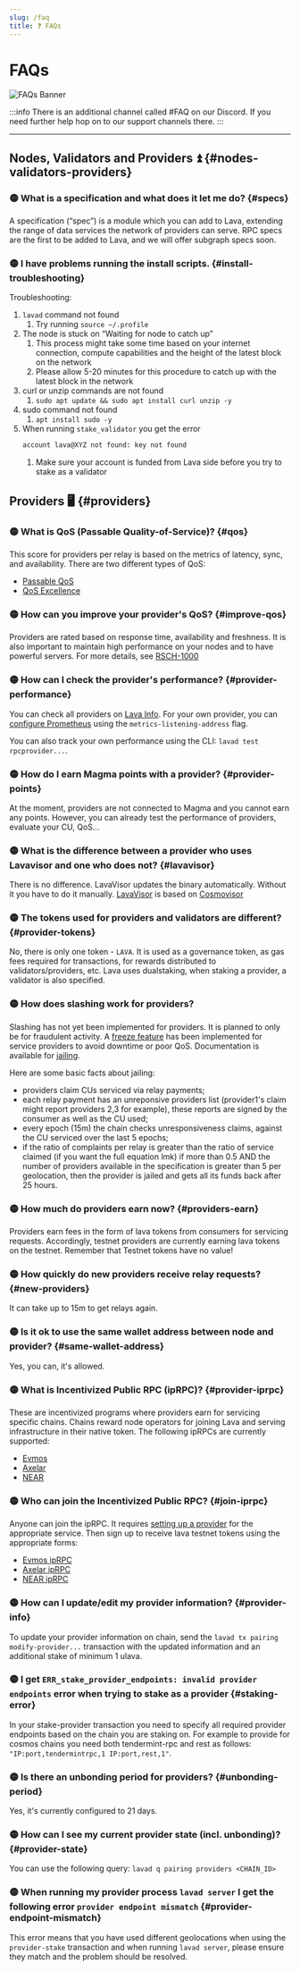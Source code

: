 ```yaml
---
slug: /faq
title: ❓ FAQs 
---
```


# FAQs

![FAQs Banner](/img/banner/FAQs.jpg)

:::info
There is an additional channel called #FAQ on our Discord. If you need further help hop on to our support channels there.
:::

<hr />

## Nodes, Validators and Providers ⏫ {#nodes-validators-providers}

### 🟡  What is a specification and what does it let me do? {#specs}
A specification (“spec”) is a module which you can add to Lava, extending the range of data services the network of providers can serve. RPC specs are the first to be added to Lava, and we will offer subgraph specs soon.


### 🟡 I have problems running the install scripts. {#install-troubleshooting}

Troubleshooting:

1. `lavad` command not found
    1. Try running `source ~/.profile`
2. The node is stuck on “Waiting for node to catch up”
    1. This process might take some time based on your internet connection, compute capabilities and the height of the latest block on the network
    2. Please allow 5-20 minutes for this procedure to catch up with the latest block in the network
3. curl or unzip commands are not found
    1. `sudo apt update && sudo apt install curl unzip -y`
4. sudo command not found
    1. `apt install sudo -y`
5. When running `stake_validator` you get the error
    ```bash
    account lava@XYZ not found: key not found
    ```
    1. Make sure your account is funded from Lava side before you try to stake as a validator

## Providers 🖥️ {#providers}

### 🟡 What is QoS (Passable Quality-of-Service)? {#qos}
This score for providers per relay is based on the metrics of latency, sync, and availability. There are two different types of QoS: 
- [Passable QoS](/provider-rewards-service#passable-qos)
- [QoS Excellence](/provider-rewards-service#qos-excellence)


### 🟡 How can you improve your provider's QoS? {#improve-qos}
Providers are rated based on response time, availability and freshness. It is also important to maintain high performance on your nodes and to have powerful servers. For more details, see [RSCH-1000](https://community.lavanet.xyz/t/rsch-1000-passable-quality-of-service/25)

### 🟡 How can I check the provider's performance? {#provider-performance}
You can check all providers on [Lava Info](https://info.lavanet.xyz). For your own provider, you can [configure Prometheus](/provider-features/#config-prometheus) using the `metrics-listening-address` flag.

You can also track your own performance using the CLI: `lavad test rpcprovider...`.

### 🟡 How do I earn Magma points with a provider? {#provider-points}
At the moment, providers are not connected to Magma and you cannot earn any points. However, you can already test the performance of providers, evaluate your CU, QoS...

### 🟡  What is the difference between a provider who uses Lavavisor and one who does not? {#lavavisor}
There is no difference. LavaVisor updates the binary automatically. Without it you have to do it manually. [LavaVisor](/lavavisor) is based on [Cosmovisor](https://docs.cosmos.network/main/build/tooling/cosmovisor)

### 🟡  The tokens used for providers and validators are different? {#provider-tokens}
No, there is only one token - `LAVA`. It is used as a governance token, as gas fees required for transactions, for rewards distributed to validators/providers, etc.
Lava uses dualstaking, when staking a provider, a validator is also specified.

### 🟡  How does slashing work for providers?
Slashing has not yet been implemented for providers. It is planned to only be for fraudulent activity. A [freeze feature](/provider-features#freeze) has been implemented for service providers to avoid downtime or poor QoS. 
Documentation is available for [jailing](/provider-rewards-service#jailing).

Here are some basic facts about jailing:
- providers claim CUs serviced via relay payments;
- each relay payment has an unreponsive providers list (provider1's claim might report providers 2,3 for example), these reports are signed by the consumer as well as the CU used;
- every epoch (15m) the chain checks unresponsiveness claims, against the CU serviced over the last 5 epochs;
- if the ratio of complaints per relay is greater than the ratio of service claimed (if you want the full equation lmk) if more than 0.5 AND the number of providers available in the specification is greater than 5 per geolocation, then the provider is jailed and gets all its funds back after 25 hours.

### 🟡  How much do providers earn now? {#providers-earn}
Providers earn fees in the form of lava tokens from consumers for servicing requests. Accordingly, testnet providers are currently earning lava tokens on the testnet.
Remember that Testnet tokens have no value!

### 🟡  How quickly do new providers receive relay requests? {#new-providers}
It can take up to 15m to get relays again.

### 🟡  Is it ok to use the same wallet address between node and provider?  {#same-wallet-address}
Yes, you can, it's allowed.

### 🟡 What is Incentivized Public RPC (ipRPC)? {#provider-iprpc}

These are incentivized programs where providers earn for servicing specific chains. Chains reward node operators for joining Lava and serving infrastructure in their native token.
The following ipRPCs are currently supported:
- [Evmos](https://www.lavanet.xyz/blog/providers-guide-to-evmos-iprpc?utm_source=provider-faq&utm_medium=docs)
- [Axelar](https://www.lavanet.xyz/blog/providers-guide-to-axelar-iprpc?utm_source=provider-faq&utm_medium=docs)
- [NEAR](https://www.lavanet.xyz/blog/onboarding-guide-get-paid-to-run-a-near-rpc-node?utm_source=provider-faq&utm_medium=docs)

### 🟡  Who can join the Incentivized Public RPC? {#join-iprpc}
Anyone can join the ipRPC. It requires [setting up a provider](https://docs.lavanet.xyz/provider-setup) for the appropriate service. Then sign up to receive lava testnet tokens using the appropriate forms:
- [Evmos ipRPC](https://lavanet.typeform.com/to/qQ1x6WJs)
- [Axelar ipRPC](https://lavanet.typeform.com/to/iW8rynWg)
- [NEAR ipRPC](https://lavanet.typeform.com/to/plCaDdVM)

### 🟡  How can I update/edit my provider information? {#provider-info}
To update your provider information on chain, send the `lavad tx pairing modify-provider...` transaction with the updated information and an additional stake of minimum 1 ulava.

### 🟡 I get `ERR_stake_provider_endpoints: invalid provider endpoints` error when trying to stake as a provider {#staking-error}
In your stake-provider transaction you need to specify all required provider endpoints based on the chain you are staking on. For example to provide for cosmos chains you need both tendermint-rpc and rest as follows: `"IP:port,tendermintrpc,1 IP:port,rest,1"`.

### 🟡 Is there an unbonding period for providers? {#unbonding-period}
Yes, it's currently configured to 21 days.

### 🟡 How can I see my current provider state (incl. unbonding)? {#provider-state}
You can use the following query: `lavad q pairing providers <CHAIN_ID>`

### 🟡 When running my provider process `lavad server` I get the following error `provider endpoint mismatch` {#provider-endpoint-mismatch}
This error means that you have used different geolocations when using  the `provider-stake` transaction and when running `lavad server`, please ensure they match and the problem should be resolved.
